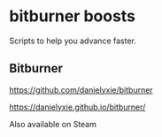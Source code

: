 # bitburner boosts

Scripts to help you advance faster.

## Bitburner

https://github.com/danielyxie/bitburner

https://danielyxie.github.io/bitburner/

Also available on Steam
